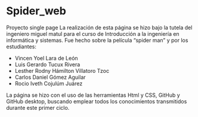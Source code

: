 # Spider_web
 Proyecto single page
La realización de esta página se hizo bajo la tutela del ingeniero miguel matul para el curso de Introducción a la
 ingeniería en informática y sistemas. Fue hecho sobre la película 
 “spider man” y por los estudiantes:
- Vincen Yoel Lara de León
- Luis Gerardo Tucux Rivera 
- Lesther Rodny Hámilton Villatoro Tzoc 
- Carlos Daniel Gómez Aguilar 
- Rocio Iveth Cojulúm Juárez

La página se hizo con el uso de las herramientas Html y CSS, GitHub y GitHub desktop, buscando emplear todos 
los conocimientos transmitidos durante este primer ciclo.